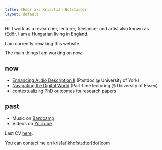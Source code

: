 ```yaml
---
title: tEdör aka Krisztián Hofstädter
layout: default
---
```


Hi! I work as a researcher, lecturer, freelancer and artist also known as tEdör. I am a Hungarian living in England. 

I am currently remaking this website. 

The main things I am working on now:

## now
- [Enhancing Audio Description II](https://enhancingaudiodescription.com/) (Postdoc @ University of York)
- [Navigating the Digital World](https://github.com/khofstadter/CS220AU) (Part-time lecturing @ University of Essex)
- contextualizing [PhD outcomes](https://www.researchgate.net/publication/368365376_Developing_Brain-Computer_Music_Interfaces_for_Meditation) for research papers

## past
- Music on [Bandcamp](https://tedor.bandcamp.com/)
- Videos on [YouTube](https://www.youtube.com/@krishofstadter/videos)

Last CV [here](assets/doc/Hofstadter-cv-2023.pdf). 

You can contact me on kris[at]khofstadter[dot]com